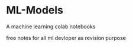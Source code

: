 # ML-Models
A machine learning colab notebooks 

free notes for all ml devloper as revision purpose 

